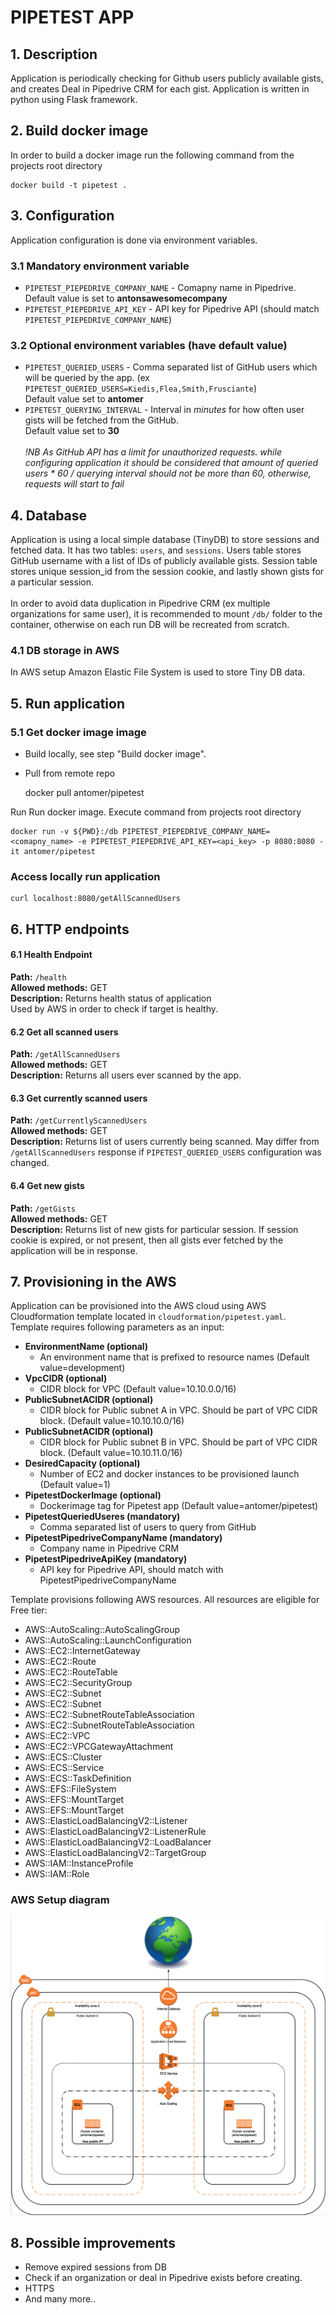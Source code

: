 # PIPETEST APP
## 1. Description 
Application is periodically checking for Github users publicly available gists, and creates Deal in Pipedrive CRM for each gist. Application is written in python using Flask framework.

## 2. Build docker image
In order to build a docker image run the following command from the projects root directory

    docker build -t pipetest .

## 3. Configuration
Application configuration is done via environment variables. 
### 3.1 Mandatory environment variable 
* `PIPETEST_PIEPEDRIVE_COMPANY_NAME` - Comapny name in Pipedrive. Default value is set to **antonsawesomecompany**
* `PIPETEST_PIEPEDRIVE_API_KEY` - API key for Pipedrive API (should match `PIPETEST_PIEPEDRIVE_COMPANY_NAME`) 

### 3.2 Optional environment variables (have default value)
* `PIPETEST_QUERIED_USERS` - Comma separated list of GitHub users which will be queried by the app. (ex `PIPETEST_QUERIED_USERS=Kiedis,Flea,Smith,Frusciante`) <br>Default value set to **antomer**
* `PIPETEST_QUERYING_INTERVAL` - Interval in *minutes* for how often user gists will be fetched from the GitHub. <br>Default value set to **30**
<em><br><br>!NB As GitHub API has a limit for unauthorized requests. while configuring application it should be considered that amount of queried users * 60 / querying interval should not be more than 60, otherwise, requests will start to fail </em>

## 4. Database
Application is using a local simple database (TinyDB) to store sessions and fetched data. It has two tables: `users`, and `sessions`. Users table stores GitHub username with a list of IDs of publicly available gists. Session table stores unique session_id from the session cookie, and lastly shown gists for a particular session.
<br><br> 
In order to avoid data duplication in Pipedrive CRM (ex multiple organizations for same user), it is recommended to mount `/db/` folder to the container, otherwise on each run DB will be recreated from scratch.

### 4.1 DB storage in AWS
In AWS setup Amazon Elastic File System is used to store Tiny DB data.

## 5. Run application
### 5.1 Get docker image image
* Build locally, see step "Build docker image".  
* Pull from remote repo

    
    docker pull antomer/pipetest

Run Run docker image. Execute command from projects root directory 

    docker run -v ${PWD}:/db PIPETEST_PIEPEDRIVE_COMPANY_NAME=<comapny_name> -e PIPETEST_PIEPEDRIVE_API_KEY=<api_key> -p 8080:8080 -it antomer/pipetest

### Access locally run application
    
    curl localhost:8080/getAllScannedUsers
    
## 6. HTTP endpoints
#### 6.1 Health Endpoint
**Path:** `/health`<br>
**Allowed methods:** GET<br>
**Description:** Returns health status of application<br>Used by AWS in order to check if target is healthy.

#### 6.2 Get all scanned users
**Path:** `/getAllScannedUsers`<br>
**Allowed methods:** GET<br>
**Description:** Returns all users ever scanned by the app.<br>

#### 6.3 Get currently scanned users
**Path:** `/getCurrentlyScannedUsers`<br>
**Allowed methods:** GET<br>
**Description:** Returns list of users currently being scanned. May differ from `/getAllScannedUsers` response if `PIPETEST_QUERIED_USERS` configuration was changed.<br>

#### 6.4 Get new gists
**Path:** `/getGists`<br>
**Allowed methods:** GET<br>
**Description:** Returns list of new gists for particular session. If session cookie is expired, or not present, then all gists ever fetched by the application will be in response.<br>

## 7. Provisioning in the AWS

Application can be provisioned into the AWS cloud using AWS Cloudformation template located in `cloudformation/pipetest.yaml`. <br>
Template requires following parameters as an input:
 * **EnvironmentName (optional)**
    * An environment name that is prefixed to resource names (Default value=development)
 * **VpcCIDR (optional)**
    * CIDR block for VPC (Default value=10.10.0.0/16)
 * **PublicSubnetACIDR (optional)**
    * CIDR block for Public subnet A in VPC. Should be part of VPC CIDR block. (Default value=10.10.10.0/16)
 * **PublicSubnetACIDR (optional)**
    * CIDR block for Public subnet B in VPC. Should be part of VPC CIDR block. (Default value=10.10.11.0/16)
 * **DesiredCapacity (optional)**
    * Number of EC2 and docker instances to be provisioned launch (Default value=1)
 * **PipetestDockerImage (optional)**
    * Dockerimage tag for Pipetest app (Default value=antomer/pipetest)
 * **PipetestQueriedUseres (mandatory)**
    * Comma separated list of users to query from GitHub
 * **PipetestPipedriveCompanyName (mandatory)**
    * Company name in Pipedrive CRM
 * **PipetestPipedriveApiKey (mandatory)**
    * API key for Pipedrive API, should match with PipetestPipedriveCompanyName
 
Template provisions following AWS resources. All resources are eligible for Free tier:
 * AWS::AutoScaling::AutoScalingGroup
 * AWS::AutoScaling::LaunchConfiguration
 * AWS::EC2::InternetGateway
 * AWS::EC2::Route
 * AWS::EC2::RouteTable
 * AWS::EC2::SecurityGroup
 * AWS::EC2::Subnet
 * AWS::EC2::Subnet
 * AWS::EC2::SubnetRouteTableAssociation
 * AWS::EC2::SubnetRouteTableAssociation
 * AWS::EC2::VPC
 * AWS::EC2::VPCGatewayAttachment
 * AWS::ECS::Cluster
 * AWS::ECS::Service
 * AWS::ECS::TaskDefinition
 * AWS::EFS::FileSystem
 * AWS::EFS::MountTarget
 * AWS::EFS::MountTarget
 * AWS::ElasticLoadBalancingV2::Listener
 * AWS::ElasticLoadBalancingV2::ListenerRule
 * AWS::ElasticLoadBalancingV2::LoadBalancer
 * AWS::ElasticLoadBalancingV2::TargetGroup
 * AWS::IAM::InstanceProfile
 * AWS::IAM::Role
 
### AWS Setup diagram
![AWS Diagram](AWS_diagram.png)

## 8. Possible improvements
* Remove expired sessions from DB
* Check if an organization or deal in Pipedrive exists before creating.
* HTTPS
* And many more..
